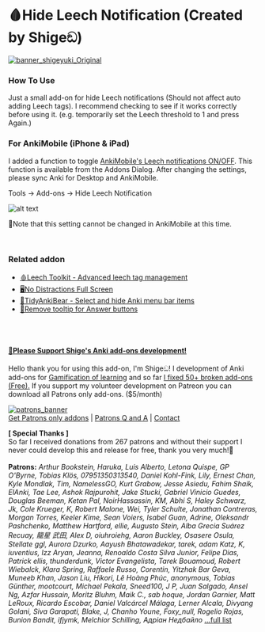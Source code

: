 # 🩸Hide Leech Notification (Created by Shigeඞ)


[![banner_shigeyuki_Original](https://github.com/shigeyukey/AnkiRestart/assets/124401518/85368aad-6f50-4335-8858-7a30a66fb065)](http://patreon.com/Shigeyuki)

### How To Use

Just a small add-on for hide Leech notifications (Should not affect auto adding Leech tags). I recommend checking to see if it works correctly before using it. (e.g. temporarily set the Leech threshold to 1 and press Again.)


### For AnkiMobile (iPhone & iPad)

I added a function to toggle [AnkiMobile's Leech notifications ON/OFF](https://forums.ankiweb.net/t/feature-request-option-to-disable-leech-notification/41089/9). This function is available from the Addons Dialog. After changing the settings, please sync Anki for Desktop and AnkiMobile.

Tools -> Add-ons -> Hide Leech Notification

![alt text](https://shigeyukey.github.io/shige-addons-wiki/images/hide-leech-notification/01.png)

🚨Note that this setting cannot be changed in AnkiMobile at this time.


<br>

### Related addon
*  [🩸Leech Toolkit - Advanced leech tag management](https://ankiweb.net/shared/info/1633380637)
*  [🖥️No Distractions Full Screen](https://ankiweb.net/shared/info/1370336700)
*  [🐻TidyAnkiBear - Select and hide Anki menu bar items](https://ankiweb.net/shared/info/906950015)
*  [👻Remove tooltip for Answer buttons](https://ankiweb.net/shared/info/1845966780)

<br>

<br>

<h4><a href="http://patreon.com/Shigeyuki">💖Please Support Shige's Anki add-ons development!</a></h4>

Hello thank you for using this add-on, I'm Shigeඞ! I development of Anki add-ons for [Gamification of learning](https://www.youtube.com/@shigeyuki5397/videos) and so far [I fixed 50+ broken add-ons (Free).]((https://new.reddit.com/r/Anki/comments/1b0eybn/simple_fix_of_broken_addons_for_the_latest_anki/)) If you support my volunteer development on Patreon you can download all Patrons only add-ons. ($5/month)

[![patrons_banner](https://shigeyukey.github.io/shige-addons-wiki/images/_promotion/promotion_00.gif)](http://patreon.com/Shigeyuki)<br>
[Get Patrons only addons](https://www.patreon.com/Shigeyuki) | [Patrons Q and A](https://shigeyukey.github.io/shige-addons-wiki/patrons_q_and_a.html) | [Contact](https://shigeyukey.github.io/shige-addons-wiki/contact.html) <br>


**\[ Special Thanks ]** <br>
 So far I received donations from 267 patrons and without their support I never could develop this and release for free, thank you very much!🙏<br><br>
  **Patrons:** *Arthur Bookstein, Haruka, Luis Alberto, Letona Quispe, GP O'Byrne, Tobias Klös, 07951350313540, Daniel Kohl-Fink, Lily, Ernest Chan, Kyle Mondlak, Tim, NamelessGO, Kurt Grabow, Jesse Asiedu, Fahim Shaik, ElAnki, Tae Lee, Ashok Rajpurohit, Jake Stucki, Gabriel Vinicio Guedes, Douglas Beeman, Ketan Pal, NoirHassassin, KM, Abhi S, Haley Schwarz, Jk, Cole Krueger, K, Robert Malone, Wei, Tyler Schulte, Jonathan Contreras, Morgan Torres, Keeler Kime, Sean Voiers, Isabel Guan, Adrine, Oleksandr Pashchenko, Matthew Hartford, ellie, Augusto Stein, Alba Grecia Suárez Recuay, 龍星 武田, Alex D, oiuhroiehg, Aaron Buckley, Osasere Osula, Stellate ggl, Aurora Dzurko, Aayush Bhatawadekar, tarek, adam Katz, K, iuventius, Izz Aryan, Jeanna, Renoaldo Costa Silva Junior, Felipe Dias, Patrick ellis, thunderdunk, Victor Evangelista, Tarek Bouamoud, Robert Wiebalck, Klara Spring, Raffaele Russo, Corentin, Yitzhak Bar Geva, Muneeb Khan, Jason Liu, Hikori, Lê Hoàng Phúc, anonymous, Tobias Günther, mootcourt, Michael Pekala, Sneed100, J P, Juan Salgado, Ansel Ng, Azfar Hussain, Moritz Bluhm, Maik C., sab hoque, Jordan Garnier, Matt LeRoux, Ricardo Escobar, Daniel Valcárcel Málaga, Lerner Alcala, Divyang Golani, Siva Garapati, Blake, J, Chanho Youne, Foxy_null, Rogelio Rojas, Bunion Bandit, ifjymk, Melchior Schilling, Адріан Недбайло* [...full list](https://shigeyukey.github.io/shige-addons-wiki/patrons_credit.html#patrons)

<br><br>

